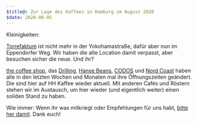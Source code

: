 ```yaml
---
$title@: Zur Lage des Kaffees in Hamburg im August 2020
$date: 2020-08-05
---
```


Kleinigkeiten:

[Torrefaktum]([url('/content/cafes/torrefaktum.md')]) ist nicht mehr in der Yokohamastraße, dafür aber nun im Eppendorfer Weg. Wir haben die alte Location damit verpasst, aber besuchen sicher die neue. Und ihr?

[the coffee shop]([url('/content/cafes/the-coffee-shop.md')]), das [Drilling]([url('/content/cafes/drilling.md')]), [Hanse Beans]([url('/content/cafes/hanse-beans.md')]), [CODOS]([url('/content/cafes/codos.md')]) und [Nord Coast]([url('/content/cafes/nord-coast.md')]) haben alle in den letzten Wochen und Monaten mal ihre Öffnungszeiten geändert. Die sind hier auf HH Kaffee wieder aktuell. Mit anderen Cafés und Röstern stehen wir im Austausch, um hier wieder (und eigentlich weiter) einen soliden Stand zu haben.

Wie immer: Wenn ihr was mitkriegt oder Empfehlungen für uns habt, [bitte her damit]([url('/content/pages/contact.md')]). Dank euch!
